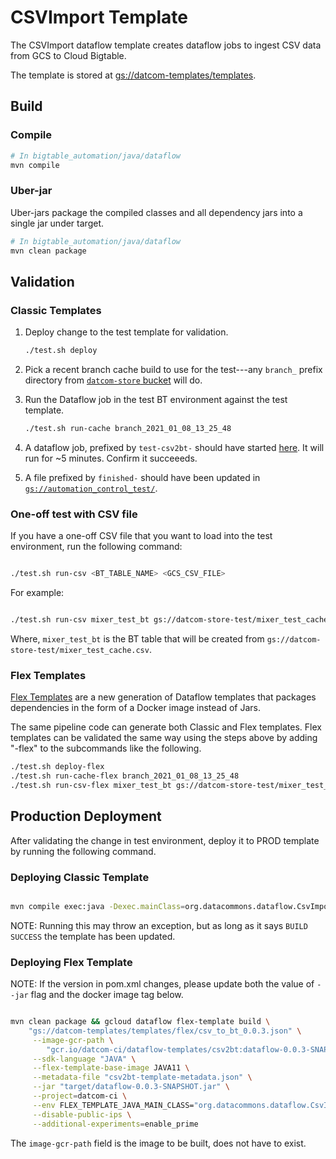 # CSVImport Template

The CSVImport dataflow template creates dataflow jobs to ingest CSV data from
GCS to Cloud Bigtable.

The template is stored at [gs://datcom-templates/templates](https://pantheon.corp.google.com/storage/browser/datcom-templates/templates).

## Build

### Compile

```sh
# In bigtable_automation/java/dataflow
mvn compile
```

### Uber-jar

Uber-jars package the compiled classes and all dependency jars into a single jar under target.

```sh
# In bigtable_automation/java/dataflow
mvn clean package
```

## Validation

### Classic Templates

1.  Deploy change to the test template for validation.

    ```sh
    ./test.sh deploy
    ```

2.  Pick a recent branch cache build to use for the test---any `branch_` prefix
    directory from [`datcom-store`
    bucket](https://pantheon.corp.google.com/storage/browser/datcom-store;tab=objects)
    will do.

3.  Run the Dataflow job in the test BT environment against the test template.

    ```sh
    ./test.sh run-cache branch_2021_01_08_13_25_48
    ```

4.  A dataflow job, prefixed by `test-csv2bt-` should have started
    [here](https://pantheon.corp.google.com/dataflow/jobs?project=google.com:datcom-store-dev).
    It will run for ~5 minutes. Confirm it succeeeds.

5.  A file prefixed by `finished-` should have been updated in
    [`gs://automation_control_test/`](https://pantheon.corp.google.com/storage/browser/automation_control_test?project=google.com:datcom-store-dev).

### One-off test with CSV file

If you have a one-off CSV file that you want to load into the test environment,
run the following command:

```sh

./test.sh run-csv <BT_TABLE_NAME> <GCS_CSV_FILE>

```

For example:

```sh

./test.sh run-csv mixer_test_bt gs://datcom-store-test/mixer_test_cache.csv

```

Where, `mixer_test_bt` is the BT table that will be created from
`gs://datcom-store-test/mixer_test_cache.csv`.

### Flex Templates

[Flex Templates](https://cloud.google.com/dataflow/docs/guides/templates/using-flex-templates) are a new generation of Dataflow templates that packages dependencies in the form of a Docker image instead of Jars.

The same pipeline code can generate both Classic and Flex templates. Flex templates can be validated the same way using the steps above by adding "-flex" to the subcommands like the following.

```sh
./test.sh deploy-flex
./test.sh run-cache-flex branch_2021_01_08_13_25_48
./test.sh run-csv-flex mixer_test_bt gs://datcom-store-test/mixer_test_cache.csv
```

## Production Deployment

After validating the change in test environment, deploy it to PROD template by
running the following command.

### Deploying Classic Template

```sh

mvn compile exec:java -Dexec.mainClass=org.datacommons.dataflow.CsvImport -Dexec.args="--runner=DataflowRunner --project=datcom-store --stagingLocation=gs://datcom-templates/staging --templateLocation=gs://datcom-templates/templates/csv_to_bt_0.0.3 --region=us-central1 --usePublicIps=false --experiments=enable_prime"

```

NOTE: Running this may throw an exception, but as long as it says `BUILD
SUCCESS` the template has been updated.

### Deploying Flex Template

NOTE: If the version in pom.xml changes, please update both the
value of `--jar` flag and the docker image tag below.

```sh

mvn clean package && gcloud dataflow flex-template build \
    "gs://datcom-templates/templates/flex/csv_to_bt_0.0.3.json" \
     --image-gcr-path \
        "gcr.io/datcom-ci/dataflow-templates/csv2bt:dataflow-0.0.3-SNAPSHOT" \
     --sdk-language "JAVA" \
     --flex-template-base-image JAVA11 \
     --metadata-file "csv2bt-template-metadata.json" \
     --jar "target/dataflow-0.0.3-SNAPSHOT.jar" \
     --project=datcom-ci \
     --env FLEX_TEMPLATE_JAVA_MAIN_CLASS="org.datacommons.dataflow.CsvImport" \
     --disable-public-ips \
     --additional-experiments=enable_prime

```

The `image-gcr-path` field is the image to be built, does not have to exist.

